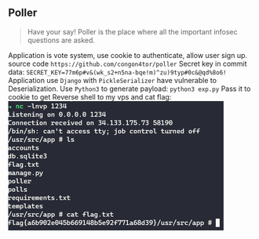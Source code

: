 ## Poller
> Have your say! Poller is the place where all the important infosec questions are asked.

Application is vote system, use cookie to authenticate, allow user sign up. source code `https://github.com/congon4tor/poller`
Secret key in commit data: 
`SECRET_KEY=77m6p#v&(wk_s2+n5na-bqe!m)^zu)9typ#0c&@qd%8o6!`
Application use `Django` with `PickleSerializer` have vulnerable to Deserialization. 
Use `Python3` to generate payload: `python3 exp.py`
Pass it to cookie to get Reverse shell to my vps and cat flag: ![Alt text](flag.png?raw=true "Title")